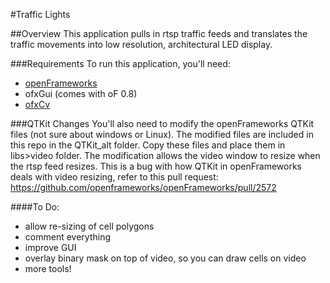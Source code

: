 #Traffic Lights

##Overview
This application pulls in rtsp traffic feeds and translates the traffic movements into low resolution, architectural LED display. 

###Requirements
To run this application, you'll need:
- [openFrameworks](http://www.openframeworks.cc/)
- ofxGui (comes with oF 0.8) 
- [ofxCv](https://github.com/kylemcdonald/ofxCv)



###QTKit Changes
You'll also need to modify the openFrameworks QTKit files (not sure about windows or Linux).  The modified files are included in this repo in the QTKit_alt folder. Copy these files and place them in libs>video folder.
The modification allows the video window to resize when the rtsp feed resizes. This is a bug with how QTKit in openFrameworks deals with video resizing, refer to this pull request: https://github.com/openframeworks/openFrameworks/pull/2572


####To Do:
- allow re-sizing of cell polygons
- comment everything
- improve GUI
- overlay binary mask on top of video, so you can draw cells on video
- more tools!

